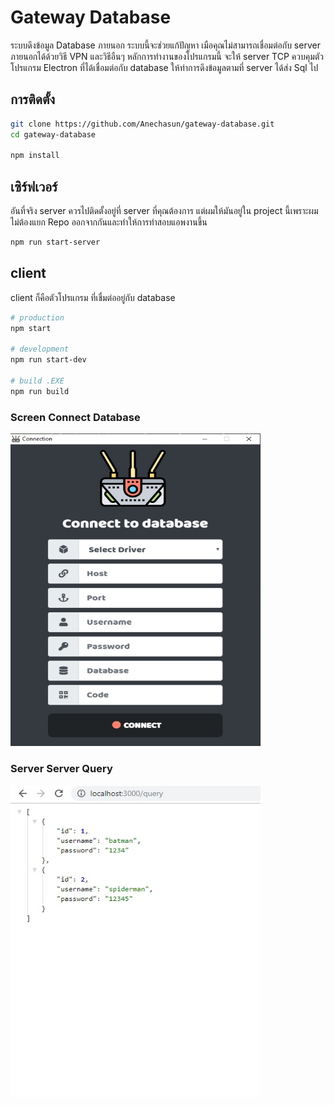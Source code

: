 # Gateway Database

ระบบดึงข้อมูล Database ภายนอก ระบบนี้จะช่วยแก้ปัญหา เมือคุณไม่สามารถเชื่อมต่อกับ server ภายนอกได้ด้วยวิธี VPN และวิธีอืนๆ หลักการทำงานของโปรแกรมนี้ จะให้ server TCP ควบคุมตัวโปรแกรม Electron ที่ได้เชื่อมต่อกับ database ให้ทำการดึงข้อมูลตามที่ server ได้ส่ง Sql ไป

## การติดตั้ง

```bash
git clone https://github.com/Anechasun/gateway-database.git
cd gateway-database

npm install
```
## เซิร์ฟเวอร์

อันที่จริง server ควรไปติดตั้งอยู่ที่ server ที่คุณต้องการ แต่ผมให้มันอยู่ใน project นี้เพราะผมไม่ต้องแยก Repo ออกจากกันและทำให้การทำสอบแอพงานขึ้น

```bash
npm run start-server
```

## client

client ก็คือตัวโปรแกรม ที่เชื่มต่ออยู่กับ database

```bash
# production
npm start

# development
npm run start-dev

# build .EXE
npm run build
```

### Screen Connect Database

<img src="resources/screen-connect.png" width="400" height="500" />

### Server Server Query

<img src="resources/screen-data.jpg" width="400" height="500" />

